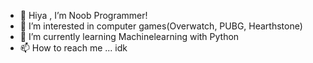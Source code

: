 - 👋 Hiya , I’m Noob Programmer!
- 👀 I’m interested in computer games(Overwatch, PUBG, Hearthstone)
- 🌱 I’m currently learning Machinelearning with Python
- 📫 How to reach me ... idk

<!---
AnnyangEH/AnnyangEH is a ✨ special ✨ repository because its `README.md` (this file) appears on your GitHub profile.
You can click the Preview link to take a look at your changes.
--->
